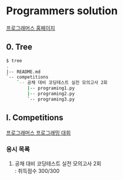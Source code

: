 # Programmers solution

[프로그래머스 홈페이지](https://programmers.co.kr)



## 0. Tree

```bash
$ tree
.
|-- README.md
`-- competitions
    `-- 공채 대비 코딩테스트 실전 모의고사 2회
        |-- programing1.py
        |-- programing2.py
        `-- programing3.py
```





## I. Competitions

[프로그래머스 프로그래밍 대회](https://programmers.co.kr/competitions)

### 응시 목록

1. 공채 대비 코딩테스트 실전 모의고사 2회  
   : 취득점수 300/300


